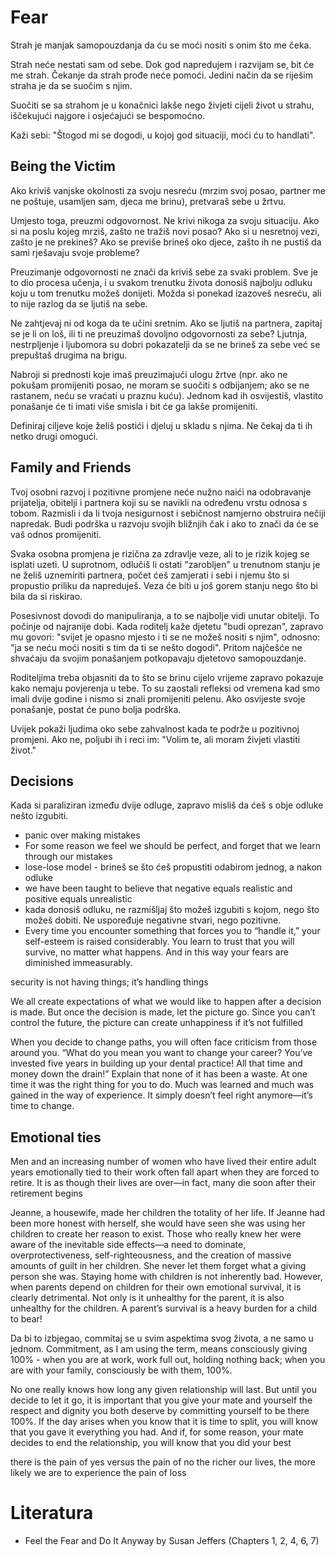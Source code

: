 # Fear

Strah je manjak samopouzdanja da ću se moći nositi s onim što me čeka.

Strah neće nestati sam od sebe. Dok god napredujem i razvijam se, bit će me strah. Čekanje da strah prođe neće pomoći. Jedini način da se riješim straha je da se suočim s njim.

Suočiti se sa strahom je u konačnici lakše nego živjeti cijeli život u strahu, iščekujući najgore i osjećajući se bespomoćno.

Kaži sebi: "Štogod mi se dogodi, u kojoj god situaciji, moći ću to handlati".

## Being the Victim

Ako kriviš vanjske okolnosti za svoju nesreću (mrzim svoj posao, partner me ne poštuje, usamljen sam, djeca me brinu), pretvaraš sebe u žrtvu.

Umjesto toga, preuzmi odgovornost. Ne krivi nikoga za svoju situaciju. Ako si na poslu kojeg mrziš, zašto ne tražiš novi posao? Ako si u nesretnoj vezi, zašto je ne prekineš? Ako se previše brineš oko djece, zašto ih ne pustiš da sami rješavaju svoje probleme?

Preuzimanje odgovornosti ne znači da kriviš sebe za svaki problem. Sve je to dio procesa učenja, i u svakom trenutku života donosiš najbolju odluku koju u tom trenutku možeš donijeti. Možda si ponekad izazoveš nesreću, ali to nije razlog da se ljutiš na sebe.

Ne zahtjevaj ni od koga da te učini sretnim. Ako se ljutiš na partnera, zapitaj se je li on loš, ili ti ne preuzimaš dovoljno odgovornosti za sebe?  Ljutnja, nestrpljenje i ljubomora su dobri pokazatelji da se ne brineš za sebe već se prepuštaš drugima na brigu.

Nabroji si prednosti koje imaš preuzimajući ulogu žrtve (npr. ako ne pokušam promijeniti posao, ne moram se suočiti s odbijanjem; ako se ne rastanem, neću se vraćati u praznu kuću). Jednom kad ih osvijestiš, vlastito ponašanje će ti imati više smisla i bit će ga lakše promijeniti.

Definiraj ciljeve koje želiš postići i djeluj u skladu s njima. Ne čekaj da ti ih netko drugi omogući.

## Family and Friends

Tvoj osobni razvoj i pozitivne promjene neće nužno naići na odobravanje prijatelja, obitelji i partnera koji su se navikli na određenu vrstu odnosa s tobom. Razmisli i da li tvoja nesigurnost i sebičnost namjerno obstruira nečiji napredak. Budi podrška u razvoju svojih bližnjih čak i ako to znači da će se vaš odnos promijeniti.

Svaka osobna promjena je rizična za zdravlje veze, ali to je rizik kojeg se isplati uzeti. U suprotnom, odlučiš li ostati "zarobljen" u trenutnom stanju je ne želiš uznemiriti partnera, počet ćeš zamjerati i sebi i njemu što si propustio priliku da napreduješ. Veza će biti u još gorem stanju nego što bi bila da si riskirao.

Posesivnost dovodi do manipuliranja, a to se najbolje vidi unutar obitelji. To počinje od najranije dobi. Kada roditelj kaže djetetu "budi oprezan", zapravo mu govori: "svijet je opasno mjesto i ti se ne možeš nositi s njim", odnosno: "ja se neću moći nositi s tim da ti se nešto dogodi". Pritom najčešće ne shvaćaju da svojim ponašanjem potkopavaju djetetovo samopouzdanje.

Roditeljima treba objasniti da to što se brinu cijelo vrijeme zapravo pokazuje kako nemaju povjerenja u tebe. To su zaostali refleksi od vremena kad smo imali dvije godine i nismo si znali promijeniti pelenu. Ako osvijeste svoje ponašanje, postat će puno bolja podrška.

Uvijek pokaži ljudima oko sebe zahvalnost kada te podrže u pozitivnoj promjeni. Ako ne, poljubi ih i reci im: "Volim te, ali moram živjeti vlastiti život."

## Decisions

Kada si paraliziran između dvije odluge, zapravo misliš da ćeš s obje odluke nešto izgubiti.

- panic over making mistakes
- For some reason we feel we should be perfect, and forget that we learn through our mistakes
- lose-lose model - brineš se što ćeš propustiti odabirom jednog, a nakon odluke
- we have been taught to believe that negative equals realistic and positive equals unrealistic
- kada donosiš odluku, ne razmišljaj što možeš izgubiti s kojom, nego što možeš dobiti. Ne uspoređuje negativne stvari, nego pozitivne.
- Every time you encounter something that forces you to “handle it,” your self-esteem is raised considerably. You learn to trust that you will survive, no matter what happens. And in this way your fears are diminished immeasurably.

security is not having things; it’s handling things

We all create expectations of what we would like to happen after a decision is made. But once the decision is made, let the picture go. Since you can’t control the future, the picture can create unhappiness if it’s not fulfilled

When you decide to change paths, you will often face criticism from those around you. “What do you mean you want to change your career? You’ve invested five years in building up your dental practice! All that time and money down the drain!” Explain that none of it has been a waste. At one time it was the right thing for you to do. Much was learned and much was gained in the way of experience. It simply doesn’t feel right anymore—it’s time to change.

## Emotional ties

Men and an increasing number of women who have lived their entire adult years emotionally tied to their work often fall apart when they are forced to retire. It is as though their lives are over—in fact, many die soon after their retirement begins

Jeanne, a housewife, made her children the totality of her life. If Jeanne had been more honest with herself, she would have seen she was using her children to create her reason to exist. Those who really knew her were aware of the inevitable side effects—a need to dominate, overprotectiveness, self-righteousness, and the creation of massive amounts of guilt in her children. She never let them forget what a giving person she was.
Staying home with children is not inherently bad. However, when parents depend on children for their own emotional survival, it is clearly detrimental. Not only is it unhealthy for the parent, it is also unhealthy for the children. A parent’s survival is a heavy burden for a child to bear!

Da bi to izbjegao, commitaj se u svim aspektima svog života, a ne samo u jednom. Commitment, as I am using the term, means consciously giving 100% - when you are at work, work full out, holding nothing back; when you are with your family, consciously be with them, 100%.

No one really knows how long any given relationship will last. But until you decide to let it go, it is important that you give your mate and yourself the respect and dignity you both deserve by committing yourself to be there 100%. If the day arises when you know that it is time to split, you will know that you gave it everything you had. And if, for some reason, your mate decides to end the relationship, you will know that you did your best

there is the pain of yes versus the pain of no
the richer our lives, the more likely we are to experience the pain of loss

# Literatura

* Feel the Fear and Do It Anyway by Susan Jeffers (Chapters 1, 2, 4, 6, 7)
